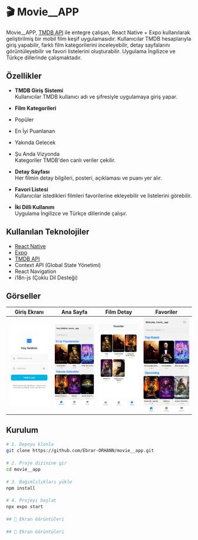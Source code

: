 # 🎬 Movie__APP

Movie__APP, [TMDB API](https://www.themoviedb.org/documentation/api) ile entegre çalışan, React Native + Expo kullanılarak geliştirilmiş bir mobil film keşif uygulamasıdır. Kullanıcılar TMDB hesaplarıyla giriş yapabilir, farklı film kategorilerini inceleyebilir, detay sayfalarını görüntüleyebilir ve favori listelerini oluşturabilir. Uygulama İngilizce ve Türkçe dillerinde çalışmaktadır.

##  Özellikler

-  **TMDB Giriş Sistemi**  
  Kullanıcılar TMDB kullanıcı adı ve şifresiyle uygulamaya giriş yapar.

-  **Film Kategorileri**  
  - Popüler  
  - En İyi Puanlanan  
  - Yakında Gelecek  
  - Şu Anda Vizyonda  
  Kategoriler TMDB'den canlı veriler çekilir.

-  **Detay Sayfası**  
  Her filmin detay bilgileri, posteri, açıklaması ve puanı yer alır.

- **Favori Listesi**  
  Kullanıcılar istedikleri filmleri favorilerine ekleyebilir ve listelerini görebilir.

-  **İki Dilli Kullanım**  
  Uygulama İngilizce ve Türkçe dillerinde çalışır.

##  Kullanılan Teknolojiler

- [React Native](https://reactnative.dev/)
- [Expo](https://expo.dev/)
- [TMDB API](https://developer.themoviedb.org/docs)
- Context API (Global State Yönetimi)
- React Navigation
- i18n-js (Çoklu Dil Desteği)
  
## Görseller
| Giriş Ekranı | Ana Sayfa | Film Detay | Favoriler |
|-------------|-----------|------------|-----------|
| ![Giriş](assets/images/image1.jpg) | ![Ana Sayfa](assets/images/image2.jpg) | ![Detay](assets/images/image3.jpg) | ![Favoriler](assets/images/image4.jpg) |

##  Kurulum

```bash
# 1. Depoyu klonla
git clone https://github.com/Ebrar-ORHANN/movie__app.git

# 2. Proje dizinine gir
cd movie__app

# 3. Bağımlılıkları yükle
npm install

# 4. Projeyi başlat
npx expo start

## 📸 Ekran Görüntüleri

## 📸 Ekran Görüntüleri 


